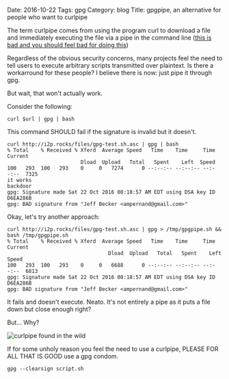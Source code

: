 Date: 2016-10-22
Tags: gpg
Category: blog
Title: gpgpipe, an alternative for people who want to curlpipe

The term curlpipe comes from using the program curl to download a file and immediately executing the file via a pipe in the command line ([this is bad and you should feel bad for doing this](https://gnu.moe/wallofshame.md))

Regardless of the obvious security concerns, many projects feel the need to tell users to execute arbitrary scripts transmitted over plaintext. Is there a workarround for these people? I believe there is now: just pipe it through gpg.

But wait, that won't actually work.

Consider the following:

    curl $url | gpg | bash


This command SHOULD fail if the signature is invalid but it doesn't.

    curl http://i2p.rocks/files/gpg-test.sh.asc | gpg | bash
    % Total    % Received % Xferd  Average Speed   Time    Time     Time  Current
                            Dload  Upload   Total   Spent    Left  Speed
    100   293  100   293    0     0   7274      0 --:--:-- --:--:-- --:--:--  7325
    it works
    backdoor
    gpg: Signature made Sat 22 Oct 2016 08:18:57 AM EDT using DSA key ID D6EA286B
    gpg: BAD signature from "Jeff Becker <ampernand@gmail.com>"

Okay, let's try another approach:

    curl http://i2p.rocks/files/gpg-test.sh.asc | gpg > /tmp/gpgpipe.sh && bash /tmp/gpgpipe.sh 
    % Total    % Received % Xferd  Average Speed   Time    Time     Time  Current
                                     Dload  Upload   Total   Spent    Left  Speed
    100   293  100   293    0     0   6688      0 --:--:-- --:--:-- --:--:--  6813
    gpg: Signature made Sat 22 Oct 2016 08:18:57 AM EDT using DSA key ID D6EA286B
    gpg: BAD signature from "Jeff Becker <ampernand@gmail.com>"

It fails and doesn't execute. Neato. It's not entirely a pipe as it puts a file down but close enough right?

But... Why?

![curlpipe found in the wild]({filename}/images/gpg-pipe/curlpipe.jpg)

If for some unholy reason you feel the need to use a curlpipe, PLEASE FOR ALL THAT IS GOOD use a gpg condom.

    gpg --clearsign script.sh

